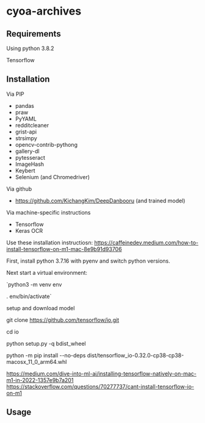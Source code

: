 # cyoa-archives

## Requirements

Using python 3.8.2

Tensorflow

## Installation

Via PIP

* pandas
* praw
* PyYAML
* redditcleaner
* grist-api
* strsimpy
* opencv-contrib-pythong
* gallery-dl
* pytesseract
* ImageHash
* Keybert
* Selenium (and Chromedriver)

Via github

* https://github.com/KichangKim/DeepDanbooru (and trained model)

Via machine-specific instructions

* Tensorflow
* Keras OCR

Use these installation instructiosn:
https://caffeinedev.medium.com/how-to-install-tensorflow-on-m1-mac-8e9b91d93706

First, install python 3.7.16 with pyenv and switch python versions.

Next start a virtual environment:

`python3 -m venv env

. env/bin/activate`


setup and download model

git clone https://github.com/tensorflow/io.git

cd io

python setup.py -q bdist_wheel

python -m pip install --no-deps dist/tensorflow_io-0.32.0-cp38-cp38-macosx_11_0_arm64.whl

https://medium.com/dive-into-ml-ai/installing-tensorflow-natively-on-mac-m1-in-2022-1357e9b7a201
https://stackoverflow.com/questions/70277737/cant-install-tensorflow-io-on-m1

## Usage
